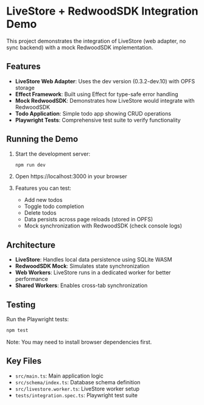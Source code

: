 # LiveStore + RedwoodSDK Integration Demo

This project demonstrates the integration of LiveStore (web adapter, no sync backend) with a mock RedwoodSDK implementation.

## Features

- **LiveStore Web Adapter**: Uses the dev version (0.3.2-dev.10) with OPFS storage
- **Effect Framework**: Built using Effect for type-safe error handling
- **Mock RedwoodSDK**: Demonstrates how LiveStore would integrate with RedwoodSDK
- **Todo Application**: Simple todo app showing CRUD operations
- **Playwright Tests**: Comprehensive test suite to verify functionality

## Running the Demo

1. Start the development server:
   ```bash
   npm run dev
   ```

2. Open https://localhost:3000 in your browser

3. Features you can test:
   - Add new todos
   - Toggle todo completion
   - Delete todos
   - Data persists across page reloads (stored in OPFS)
   - Mock synchronization with RedwoodSDK (check console logs)

## Architecture

- **LiveStore**: Handles local data persistence using SQLite WASM
- **RedwoodSDK Mock**: Simulates state synchronization
- **Web Workers**: LiveStore runs in a dedicated worker for better performance
- **Shared Workers**: Enables cross-tab synchronization

## Testing

Run the Playwright tests:
```bash
npm test
```

Note: You may need to install browser dependencies first.

## Key Files

- `src/main.ts`: Main application logic
- `src/schema/index.ts`: Database schema definition
- `src/livestore.worker.ts`: LiveStore worker setup
- `tests/integration.spec.ts`: Playwright test suite